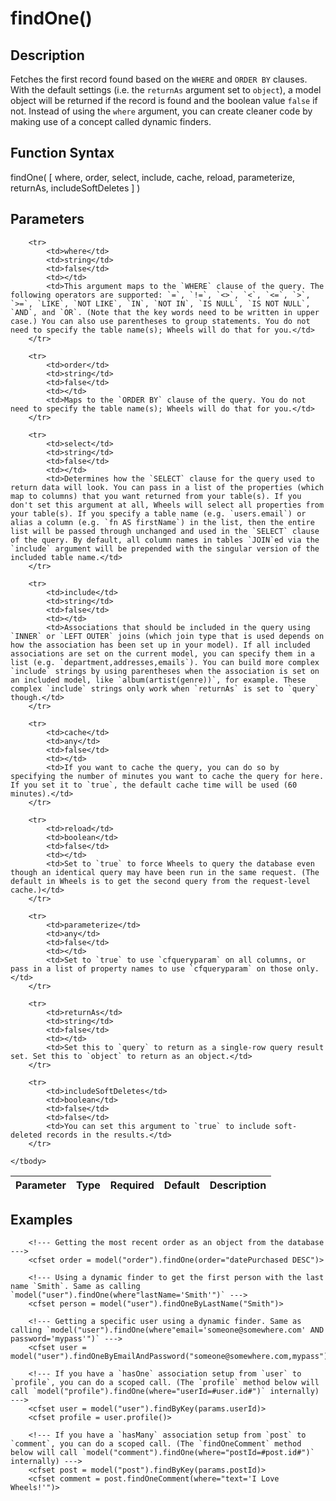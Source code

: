 # findOne()

## Description
Fetches the first record found based on the `WHERE` and `ORDER BY` clauses. With the default settings (i.e. the `returnAs` argument set to `object`), a model object will be returned if the record is found and the boolean value `false` if not. Instead of using the `where` argument, you can create cleaner code by making use of a concept called dynamic finders.

## Function Syntax
findOne( [ where, order, select, include, cache, reload, parameterize, returnAs, includeSoftDeletes ] )


## Parameters
<table>
	<thead>
		<tr>
			<th>Parameter</th>
			<th>Type</th>
			<th>Required</th>
			<th>Default</th>
			<th>Description</th>
		</tr>
	</thead>
	<tbody>
		
		<tr>
			<td>where</td>
			<td>string</td>
			<td>false</td>
			<td></td>
			<td>This argument maps to the `WHERE` clause of the query. The following operators are supported: `=`, `!=`, `<>`, `<`, `<=`, `>`, `>=`, `LIKE`, `NOT LIKE`, `IN`, `NOT IN`, `IS NULL`, `IS NOT NULL`, `AND`, and `OR`. (Note that the key words need to be written in upper case.) You can also use parentheses to group statements. You do not need to specify the table name(s); Wheels will do that for you.</td>
		</tr>
		
		<tr>
			<td>order</td>
			<td>string</td>
			<td>false</td>
			<td></td>
			<td>Maps to the `ORDER BY` clause of the query. You do not need to specify the table name(s); Wheels will do that for you.</td>
		</tr>
		
		<tr>
			<td>select</td>
			<td>string</td>
			<td>false</td>
			<td></td>
			<td>Determines how the `SELECT` clause for the query used to return data will look.	You can pass in a list of the properties (which map to columns) that you want returned from your table(s). If you don't set this argument at all, Wheels will select all properties from your table(s). If you specify a table name (e.g. `users.email`) or alias a column (e.g. `fn AS firstName`) in the list, then the entire list will be passed through unchanged and used in the `SELECT` clause of the query. By default, all column names in tables `JOIN`ed via the `include` argument will be prepended with the singular version of the included table name.</td>
		</tr>
		
		<tr>
			<td>include</td>
			<td>string</td>
			<td>false</td>
			<td></td>
			<td>Associations that should be included in the query using `INNER` or `LEFT OUTER` joins (which join type that is used depends on how the association has been set up in your model). If all included associations are set on the current model, you can specify them in a list (e.g. `department,addresses,emails`). You can build more complex `include` strings by using parentheses when the association is set on an included model, like `album(artist(genre))`, for example. These complex `include` strings only work when `returnAs` is set to `query` though.</td>
		</tr>
		
		<tr>
			<td>cache</td>
			<td>any</td>
			<td>false</td>
			<td></td>
			<td>If you want to cache the query, you can do so by specifying the number of minutes you want to cache the query for here. If you set it to `true`, the default cache time will be used (60 minutes).</td>
		</tr>
		
		<tr>
			<td>reload</td>
			<td>boolean</td>
			<td>false</td>
			<td></td>
			<td>Set to `true` to force Wheels to query the database even though an identical query may have been run in the same request. (The default in Wheels is to get the second query from the request-level cache.)</td>
		</tr>
		
		<tr>
			<td>parameterize</td>
			<td>any</td>
			<td>false</td>
			<td></td>
			<td>Set to `true` to use `cfqueryparam` on all columns, or pass in a list of property names to use `cfqueryparam` on those only.</td>
		</tr>
		
		<tr>
			<td>returnAs</td>
			<td>string</td>
			<td>false</td>
			<td></td>
			<td>Set this to `query` to return as a single-row query result set. Set this to `object` to return as an object.</td>
		</tr>
		
		<tr>
			<td>includeSoftDeletes</td>
			<td>boolean</td>
			<td>false</td>
			<td>false</td>
			<td>You can set this argument to `true` to include soft-deleted records in the results.</td>
		</tr>
		
	</tbody>
</table>


## Examples
	
		<!--- Getting the most recent order as an object from the database --->
		<cfset order = model("order").findOne(order="datePurchased DESC")>

		<!--- Using a dynamic finder to get the first person with the last name `Smith`. Same as calling `model("user").findOne(where"lastName='Smith'")` --->
		<cfset person = model("user").findOneByLastName("Smith")>

		<!--- Getting a specific user using a dynamic finder. Same as calling `model("user").findOne(where"email='someone@somewhere.com' AND password='mypass'")` --->
		<cfset user = model("user").findOneByEmailAndPassword("someone@somewhere.com,mypass")>

		<!--- If you have a `hasOne` association setup from `user` to `profile`, you can do a scoped call. (The `profile` method below will call `model("profile").findOne(where="userId=#user.id#")` internally) --->
		<cfset user = model("user").findByKey(params.userId)>
		<cfset profile = user.profile()>

		<!--- If you have a `hasMany` association setup from `post` to `comment`, you can do a scoped call. (The `findOneComment` method below will call `model("comment").findOne(where="postId=#post.id#")` internally) --->
		<cfset post = model("post").findByKey(params.postId)>
		<cfset comment = post.findOneComment(where="text='I Love Wheels!'")>
